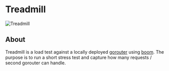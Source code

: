# Treadmill
![Treadmill](http://rack.0.mshcdn.com/media/ZgkyMDEzLzA5LzA5L2E5L2J1cm4uZWRjMjcuZ2lmCnAJdGh1bWIJODUweDg1MD4KZQlqcGc/cd80cbe2/1f8/burn.jpg)

## About
Treadmill is a load test against a locally deployed [gorouter](https://github.com/cloudfoundry/gorouter) using [boom](https://github.com/rakyll/boom).
The purpose is to run a short stress test and capture how many requests / second gorouter can handle.
